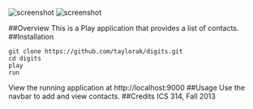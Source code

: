 ![screenshot](https://raw.github.com/taylorak/digits/Attempt-1/public/images/home.png)
![screenshot](https://raw.github.com/taylorak/digits/DigitsTelephone-1/public/images/newcontact.png)

##Overview
This is a Play application that provides a list of contacts.
##Installation
```
git clone https://github.com/taylorak/digits.git  
cd digits  
play  
run
```  

View the running application at http://localhost:9000
##Usage
Use the navbar to add and view contacts.
##Credits
ICS 314, Fall 2013  
